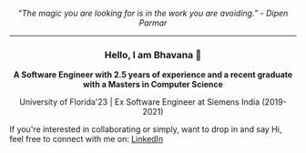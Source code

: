<p align="center"><em>“The magic you are looking for is in the work you are avoiding.” - Dipen Parmar </em></p>
<hr>

<h3 align="center">Hello, I am Bhavana 👋 </h3>
<p align="center"><b>A Software Engineer with 2.5 years of experience and a recent graduate with a Masters in Computer Science</b> </p>
<p align="center">University of Florida'23 | Ex Software Engineer at Siemens India (2019-2021) </p>

If you're interested in collaborating or simply, want to drop in and say Hi, feel free to connect with me on: [LinkedIn](https://www.linkedin.com/in/saibhavana-nammi/) 


<!--
**BhavanaNammi0907/BhavanaNammi0907** is a ✨ _special_ ✨ repository because its `README.md` (this file) appears on your GitHub profile.

Here are some ideas to get you started:

- 🔭 I’m currently working on ...
- 🌱 I’m currently learning ...
- 👯 I’m looking to collaborate on ...
- 🤔 I’m looking for help with ...
- 💬 Ask me about ...
- 📫 How to reach me: ...
- 😄 Pronouns: ...
- ⚡ Fun fact: ...
-->

